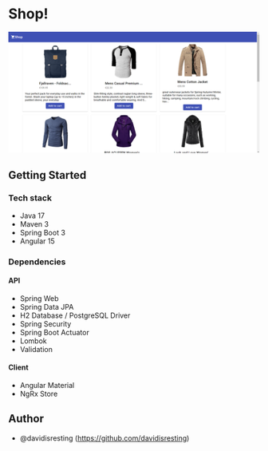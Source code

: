 # Shop!

![](src/main/resources/static/Screenshot%202023-04-10.png)

## Getting Started

### Tech stack
- Java 17
- Maven 3
- Spring Boot 3  
- Angular 15

### Dependencies
#### API

- Spring Web  
- Spring Data JPA  
- H2 Database / PostgreSQL Driver
- Spring Security
- Spring Boot Actuator
- Lombok
- Validation

#### Client

- Angular Material
- NgRx Store


## Author
- @davidisresting (https://github.com/davidisresting)